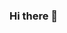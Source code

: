 ### Hi there 👋

<!--
**AlbertFrancishingu/AlbertFrancishingu** is a ✨ _special_ ✨ repository because its `README.md` (this file) appears on your GitHub profile.

Here are some ideas to get you started:

- I’m currently working on a project to develope a website for an academy 
-I’m currently learning html, php java script 
- I’m looking to collaborate on bigger projects 
-

-->
